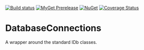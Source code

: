 [![Build status](https://ci.appveyor.com/api/projects/status/lswhc16rx6ehs0qp?svg=true)](https://ci.appveyor.com/project/mrstebo/databaseconnections)
[![MyGet Prerelease](https://img.shields.io/myget/ekmsystems/v/DatabaseConnections.svg?label=MyGet_Prerelease)](https://www.myget.org/feed/ekmsystems/package/nuget/DatabaseConnections)
[![NuGet](https://img.shields.io/nuget/v/DatabaseConnections.svg)](https://www.nuget.org/packages/DatabaseConnections/)
[![Coverage Status](https://coveralls.io/repos/github/ekmsystems/DatabaseConnections/badge.svg)](https://coveralls.io/github/ekmsystems/DatabaseConnections)

# DatabaseConnections
A wrapper around the standard IDb classes.
